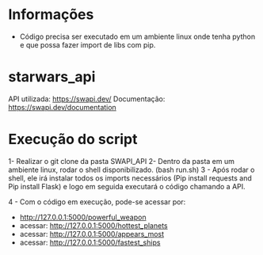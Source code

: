 # Informações
- Código precisa ser executado em um ambiente linux onde tenha python e que possa fazer import de libs com pip.

# starwars_api
API utilizada: https://swapi.dev/
Documentação: https://swapi.dev/documentation

# Execução do script
1- Realizar o git clone da pasta SWAPI_API
2- Dentro da pasta em um ambiente linux, rodar o shell disponibilizado. (bash run.sh)
3 - Após rodar o shell, ele irá instalar todos os imports necessários (Pip install requests and Pip install Flask) e logo em seguida executará o código chamando a API.

4 - Com o código em execução, pode-se acessar por:
  - http://127.0.0.1:5000/powerful_weapon
  - acessar: http://127.0.0.1:5000/hottest_planets
  - acessar: http://127.0.0.1:5000/appears_most
  - acessar: http://127.0.0.1:5000/fastest_ships
